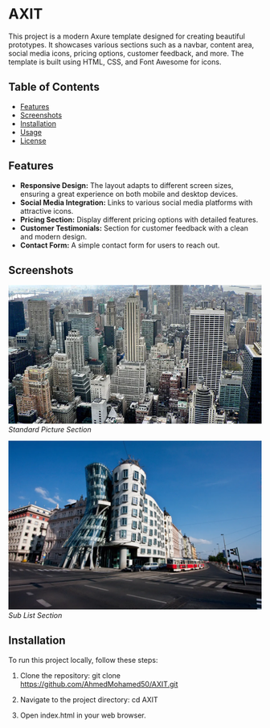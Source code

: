 # AXIT

This project is a modern Axure template designed for creating beautiful prototypes. It showcases various sections such as a navbar, content area, social media icons, pricing options, customer feedback, and more. The template is built using HTML, CSS, and Font Awesome for icons.

## Table of Contents

- [Features](#features)
- [Screenshots](#screenshots)
- [Installation](#installation)
- [Usage](#usage)
- [License](#license)

## Features

- **Responsive Design:** The layout adapts to different screen sizes, ensuring a great experience on both mobile and desktop devices.
- **Social Media Integration:** Links to various social media platforms with attractive icons.
- **Pricing Section:** Display different pricing options with detailed features.
- **Customer Testimonials:** Section for customer feedback with a clean and modern design.
- **Contact Form:** A simple contact form for users to reach out.

## Screenshots

![AXIT Template](./images/image3.webp)
*Standard Picture Section*

![AXIT Template](./images/image2.webp)
*Sub List Section*

## Installation

To run this project locally, follow these steps:

1. Clone the repository:
   git clone https://github.com/AhmedMohamed50/AXIT.git
   
3. Navigate to the project directory:
  cd AXIT

3. Open index.html in your web browser.

